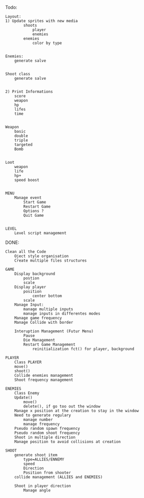 
Todo:


	Layout:
	1) Update sprites with new media
			shoots
				player
				enemies
			enemies
				color by type


	Enemies:
		generate salve


	Shoot class
		generate salve


	2) Print Informations
		score
		weapon
		hp
		lifes
		time


	Weapon
		basic
		double
		triple
		targeted
		Bomb


	Loot
		weapon
		life
		hp+
		speed boost


	MENU
		Manage event
			Start Game
			Restart Game
			Options ?
			Quit Game


	LEVEL
		Level script management


DONE:


	Clean all the Code
		Oject style organisation
		Create multiple files structures

	GAME
		Display background
			postion
			scale
		Display player
			position
				center bottom
			scale
		Manage Input:
			manage multiple inputs
			manage inputs in differentes modes
		Manage game frequency
		Manage Collide with border

		Interuption Management (Futur Menu)
			Pause
			Die Management
			Restart Game Management
				reinitialization fct() for player, background

	PLAYER
		Class PLAYER
		move()
		shoot()
		Collide enemies management
		Shoot frequency management

	ENEMIES
		Class Enemy
		Update()
			move()
			delete(), if go too out the window
		Manage x position at the creation to stay in the window
		Need to generate regulary
			manage number
			manage frequency
		Pseudo random spawn frequency
		Pseudo random shoot frequency
		Shoot in multiple direction
		Manage position to avoid collisions at creation

	SHOOT
		generate shoot item
			type=ALLIES/ENNEMY
			speed
			Direction
			Position from shooter
		collide management (ALLIES and ENEMIES)

		Shoot in player direction
			Manage angle
